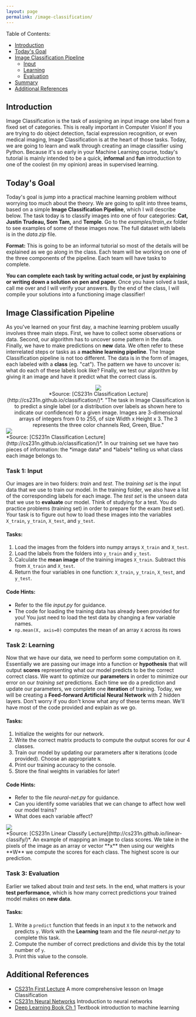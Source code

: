 ```yaml
---
layout: page
permalink: /image-classification/
---
```


Table of Contents:

- [Introduction](#intro)
- [Today's Goal](#goal)
- [Image Classification Pipeline](#pipeline)
    - [Input](#input)
    - [Learning](#learning)
    - [Evaluation](#evaluation)
- [Summary](#summary)
- [Additional References](#add)

<a name='intro'></a>

## Introduction
Image Classification is the task of assigning an input image one label from a fixed set of categories. This is really important in Computer Vision! If you are trying to do object detection, facial expression recognition, or even medical imaging, Image Classification is at the heart of those tasks. Today, we are going to learn and walk through creating an image classifier using Python. Because it's so early in your Machine Learning course, today's tutorial is mainly intended to be a quick, **informal** and **fun** introduction to one of the coolest (in my opinion) areas in supervised learning.


<a name='goal'></a>

## Today's Goal
Today's goal is jump into a practical machine learning problem without worrying too much about the theory. We are going to split into three teams, based on a simple **Image Classification Pipeline**, which I will describe below. The task today is to classify images into one of four categories: **Cat, Justin Trudeau, Som Tam,** and **Temple**. Go to the *examples/train_ex* folder to see examples of some of these images now. The full dataset with labels is in the *data.zip* file.

**Format:** This is going to be an informal tutorial so most of the details will be explained as we go along in the class. Each team will be working on one of the three components of the pipeline. Each team will have tasks to complete. 

**You can complete each task by writing actual code, or just by explaining or writing down a solution on pen and paper.** Once you have solved a task, call me over and I will verify your answers. By the end of the class, I will compile your solutions into a functioning image classifier!

<a name='pipeline'></a>

## Image Classification Pipeline

As you've learned on your first day, a machine learning problem usually involves three main steps. First, we have to collect some observations or data. Second, our algorithm has to uncover some pattern in the data. Finally, we have to make predictions on **new** data. We often refer to these interrelated steps or tasks as a **machine learning pipeline**. The Image Classification pipeline is not too different. The data is in the form of images, each labeled with a **class** (eg. "cat"). The pattern we have to uncover is: what do each of these labels look like? Finally, we test our algorithm by giving it an image and have it predict what the correct class is.

<center>
  <img src="http://cs231n.github.io/assets/classify.png">
  <div class="figcaption"> *Source: [CS231n Classification Lecture](http://cs231n.github.io/classification/)*. "The task in Image Classification is to predict a single label (or a distribution over labels as shown here to indicate our confidence) for a given image. Images are 3-dimensional arrays of integers from 0 to 255, of size Width x Height x 3. The 3 represents the three color channels Red, Green, Blue."</div>
</center>

<div class="fig figcenter fighighlight">
  <img src="http://cs231n.github.io/assets/trainset.jpg">
  <div class="figcaption"> *Source: [CS231n Classification Lecture](http://cs231n.github.io/classification/)*. In our training set we have two pieces of information: the *image data* and *labels* telling us what class each image belongs to.</div>
</div>

<a name='input'></a>

### Task 1: Input
Our images are in two folders: *train* and *test*. The *training set* is the input data that we use to train our model. In the training folder, we also have a list of the corresponding labels for each image. The *test set* is the unseen data that we use to **evaluate** our model. Think of studying for a test. You do practice problems (training set) in order to prepare for the exam (test set). Your task is to figure out how to load these images into the variables `X_train`, `y_train`, `X_test`, and `y_test`.

#### Tasks:
1. Load the images from the folders into numpy arrays `X_train` and `X_test`.
2. Load the labels from the folders into `y_train` and `y_test`.
3. Calculate the **mean image** of the training images `X_train`. Subtract this from `X_train` and `X_test`.
4. Return the four variables in one function: `X_train`, `y_train`, `X_test`, and `y_test`.


#### Code Hints:
- Refer to the file *input.py* for guidance.
- The code for loading the training data has already been provided for you! You just need to load the test data by changing a few variable names.
- `np.mean(X, axis=0)` computes the mean of an array `X` across its rows

<a name='learning'></a>

### Task 2: Learning
Now that we have our data, we need to perform some computation on it. Essentially we are passing our image into a function or **hypothesis** that will output **scores** representing what our model predicts to be the correct correct class. We want to optimize our **parameters** in order to minimize our error on our *training set* predictions. Each time we do a prediction and update our parameters, we complete one **iteration** of training. Today, we will be creating a **Feed-forward Artificial Neural Network** with 2 hidden layers. Don't worry if you don't know what any of these terms mean. We'll have most of the code provided and explain as we go.

#### Tasks:
1. Initialize the weights for our network.
2. Write the correct matrix products to compute the output scores for our 4 classes.
3. Train our model by updating our parameters after `N` iterations (code provided). Choose an appropriate `N`.
4. Print our training accuracy to the console.
5. Store the final weights in variables for later!

#### Code Hints:
- Refer to the file *neural-net.py* for guidance.
- Can you identify some variables that we can change to affect how well our model trains?
- What does each variable affect?


<div class="fig figcenter fighighlight">
  <img src="http://cs231n.github.io/assets/imagemap.jpg">
  <div class="figcaption"> *Source: [CS231n Linear Classify Lecture](http://cs231n.github.io/linear-classify/)*. An example of mapping an image to class scores. We take in the pixels of the image as an array or vector **x** then using our weights **W** we compute the scores for each class. The highest score is our prediction. </div>
</div>

<a name='evaluation'></a>

### Task 3: Evaluation
Earlier we talked about *train* and *test* sets. In the end, what matters is your **test performance**, which is how many correct predictions your trained model makes on **new data**.

#### Tasks:
1. Write a `predict` function that feeds in an input `X` to the network and predicts `y`. Work with the **Learning** team and the file *neural-net.py* to complete this task.
2. Compute the number of correct predictions and divide this by the total number of `y`.
3. Print this value to the console.


## Additional References

- [CS231n First Lecture](http://cs231n.github.io/classification/) A more comprehensive lesson on Image Classification
- [CS231n Neural Networks](http://cs231n.github.io/neural-networks-1/) Introduction to neural networks
- [Deep Learning Book Ch 1](http://www.deeplearningbook.org/contents/ml.html) Textbook introduction to machine learning
